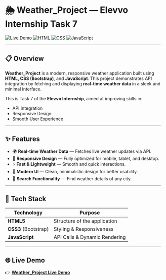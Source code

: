 # 🌦️ Weather_Project — Elevvo Internship Task 7

[![Live Demo](https://img.shields.io/badge/Live%20Demo-Click%20Here-blue)](https://elevvo-internship-task-7.vercel.app/)
[![HTML](https://img.shields.io/badge/HTML-Structure-orange)]()
[![CSS](https://img.shields.io/badge/CSS-Bootstrap-blueviolet)]()
[![JavaScript](https://img.shields.io/badge/JavaScript-API-yellow)]()

---

## 📋 Overview

**Weather_Project** is a modern, responsive weather application built using **HTML, CSS (Bootstrap)**, and **JavaScript**. This project demonstrates API integration by fetching and displaying **real-time weather data** in a sleek and minimal interface.

This is Task 7 of the **Elevvo Internship**, aimed at improving skills in:
- API Integration
- Responsive Design
- Smooth User Experience

---

## ✨ Features

- 🌍 **Real-time Weather Data** — Fetches live weather updates via API.
- 📱 **Responsive Design** — Fully optimized for mobile, tablet, and desktop.
- ⚡ **Fast & Lightweight** — Smooth and quick interactions.
- 🌡️ **Modern UI** — Clean, minimalistic design for better usability.
- 🔎 **Search Functionality** — Find weather details of any city.

---

## 🚀 Tech Stack

| Technology | Purpose                         |
|------------|---------------------------------|
| **HTML5**  | Structure of the application    |
| **CSS3** (Bootstrap) | Styling & Responsiveness   |
| **JavaScript** | API Calls & Dynamic Rendering |

---

## 🌐 Live Demo

👉 **[Weather_Project Live Demo](https://elevvo-internship-task-7.vercel.app/)**


